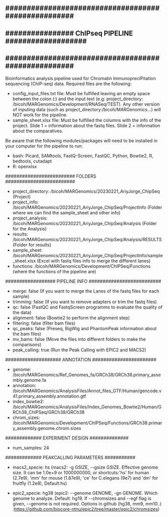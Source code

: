 ####################################################
-
################ ChIPseq PIPELINE ###################
-
####################################################
-
 
Bioinformatics analysis pipeline used for Chromatin ImmunopreciPitation sequencing (ChIP-seq) data. Required files are the following:

- config_input_files.txt file: Must be fulfilled leaving an empty space between the colon (:) and the input text (e.g: project_directory: /bicoh/MARGenomics/Development/RNASeq/TEST). Any other version of inputing data (such as project_directory:/bicoh/MARGenomics...) will NOT work for the pipeline.
- sample_sheet.xlsx file: Must be fulfilled the columns with the info of the project. Slide 1 = information about the fastq files. Slide 2 = information about the comparatives.

Be aware that the following modules/packages will need to be installed in your computer for the pipeline to run:

- bash: Picard, SAMtools, FastQ-Screen, FastQC, Python, Bowtie2, R, bedtools, cutadapt
- R: openxlsx

######################### FOLDERS #########################


- project_directory: /bicoh/MARGenomics/20230221_AriyJorge_ChipSeq (Project)
- project_info: /bicoh/MARGenomics/20230221_AriyJorge_ChipSeq/ProjectInfo (Folder where we can find the sample_sheet and other info)
- project_analysis: /bicoh/MARGenomics/20230221_AriyJorge_ChipSeq/Analysis (Folder for the Analysis)
- results: /bicoh/MARGenomics/20230221_AriyJorge_ChipSeq/Analysis/RESULTS (Folder for results)
- sample_sheet: /bicoh/MARGenomics/20230221_AriyJorge_ChipSeq/ProjectInfo/sample_sheet.xlsx (Excel with fastq files info to merge the different lanes)
- functions: /bicoh/MARGenomics/Development/ChIPSeq/Functions (where the functions of the pipeline are)

################## PIPELINE INFO ##########################

- merge: false (If you want to merge the Lanes of the fastq files for each sample)
- trimming: false (If you want to remove adapters or trim the fastq files)
- qc: false (FastQC and FastqScreen programms to evaluate the quality of the data)
- alignment: false (Bowtie2 to perform the alignment step)
- filtering: false (filter bam files)
- qc_peaks: false (Preseq, BigWig and PhantomPeak information about the bam files)
- mv_bams: false (Move the files into different folders to make the comparisons)
- peak_calling: true (Run the Peak Calling with EPIC2 and MACS2)

#################### ANNOTATION #######################

- genome: /bicoh/MARGenomics/Ref_Genomes_fa/GRCh38/GRCh38.primary_assembly.genome.fa
- annotation: /bicoh/MARGenomics/AnalysisFiles/Annot_files_GTF/Human/gencode.v41.primary_assembly.annotation.gtf
- index_bowtie2: /bicoh/MARGenomics/AnalysisFiles/Index_Genomes_Bowtie2/Human/GRCh38_ChIPSeq/GRCh38/GRCh38
- chrom_sizes: /bicoh/MARGenomics/Development/ChIPSeq/Functions/GRCh38.primary_assembly.genome.chrom.sizes

############# EXPERIMENT DESIGN ##############

- num_samples: 24

############# PEAKCALLING PARAMETERS ###########

- macs2_specie: hs
(macs2: -g GSIZE, --gsize GSIZE. Effective genome size. It can be 1.0e+9 or 1000000000, or shortcuts:'hs' for human (2.7e9), 'mm' for mouse (1.87e9), 'ce' for C.elegans (9e7) and 'dm' for fruitfly (1.2e8), Default:hs)

- epic2_specie: hg38
(epic2:  --genome GENOME, -gn GENOME. Which genome to analyze. Default: hg19. If --chromsizes and --egf flag is given, --genome is not required. Options in github (hg38, mm9, mm10..) :https://github.com/biocore-ntnu/epic2/tree/master/epic2/chromsizes)

